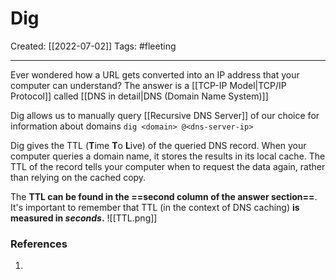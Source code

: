 

# Dig
Created:  [[2022-07-02]]
Tags: #fleeting 

---
Ever wondered how a URL gets converted into an IP address that your computer can understand? 
The answer is a [[TCP-IP Model|TCP/IP Protocol]] called [[DNS in detail|DNS (Domain Name System)]]


Dig allows us to manually query [[Recursive DNS Server]] of our choice for information about domains
`dig <domain> @<dns-server-ip>`


Dig gives the TTL (**T**ime **T**o **L**ive) of the queried DNS record. When your computer queries a domain name, it stores the results in its local cache. The TTL of the record tells your computer when to request the data again, rather than relying on the cached copy. 


The **TTL can be found in the ==second column of the answer section==**. It's important to remember that TTL (in the context of DNS caching) **is measured in _seconds_.**
![[TTL.png]]




### References
1. 